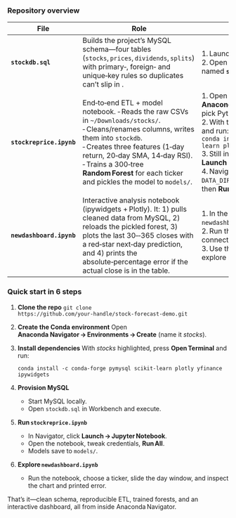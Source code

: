 ### Repository overview

| File                     |  Role                                                                                                                                                                                                                                                                                                     | How to run it                                                                                                                                                                                                                                                                                                                                                                                              |
| ------------------------ | --------------------------------------------------------------------------------------------------------------------------------------------------------------------------------------------------------------------------------------------------------------------------------------------------------- | ---------------------------------------------------------------------------------------------------------------------------------------------------------------------------------------------------------------------------------------------------------------------------------------------------------------------------------------------------------------------------------------------------------- |
| **`stockdb.sql`**        | Builds the project’s MySQL schema—four tables (`stocks`, `prices`, `dividends`, `splits`) with primary‑, foreign‑ and unique‑key rules so duplicates can’t slip in .                                                                                                                                      | 1. Launch **MySQL Workbench** (or `mysql` CLI). 2. Open the script and execute it; a database named **`stockdb`** will appear.                                                                                                                                                                                                                                                                             |
| **`stockreprice.ipynb`** | End‑to‑end ETL + model notebook. ‑ Reads the raw CSVs in `~/Downloads/stocks/`.<br>‑ Cleans/renames columns, writes them into `stockdb`.<br>‑ Creates three features (1‑day return, 20‑day SMA, 14‑day RSI).<br>‑ Trains a 300‑tree **Random Forest** for each ticker and pickles the model to `models/`. | 1. Open **Anaconda Navigator → Environments → Create**; pick Python 3.10.<br>2. With the env selected, click **Open Terminal** and run:<br>`conda install -c conda-forge pymysql scikit-learn plotly yfinance ipywidgets`<br>3. Still inside Navigator, click **Launch → Jupyter Notebook**.<br>4. Navigate to `stockreprice.ipynb`, update `DATA_DIR` and the MySQL password if needed, then **Run All**. |
| **`newdashboard.ipynb`** | Interactive analysis notebook (ipywidgets + Plotly). It: 1) pulls cleaned data from MySQL, 2) reloads the pickled forest, 3) plots the last 30‑‑365 closes with a red‑star next‑day prediction, and 4) prints the absolute‑percentage error if the actual close is in the table.                          | 1. In the same Jupyter session, open `newdashboard.ipynb`.<br>2. Run the first cell to load dependencies and connect to MySQL.<br>3. Use the **Ticker** dropdown and **Days** slider to explore results.                                                                                                                                                                                                   |

### Quick start in 6 steps

1. **Clone the repo**
   `git clone https://github.com/your‑handle/stock‑forecast‑demo.git`

2. **Create the Conda environment**
   Open **Anaconda Navigator → Environments → Create** (name it *stocks*).

3. **Install dependencies**
   With *stocks* highlighted, press **Open Terminal** and run:

   ```
   conda install -c conda-forge pymysql scikit-learn plotly yfinance ipywidgets
   ```

4. **Provision MySQL**

   * Start MySQL locally.
   * Open `stockdb.sql` in Workbench and execute.

5. **Run `stockreprice.ipynb`**

   * In Navigator, click **Launch → Jupyter Notebook**.
   * Open the notebook, tweak credentials, **Run All**.
   * Models save to `models/`.

6. **Explore `newdashboard.ipynb`**

   * Run the notebook, choose a ticker, slide the day window, and inspect the chart and printed error.

That’s it—clean schema, reproducible ETL, trained forests, and an interactive dashboard, all from inside Anaconda Navigator.
